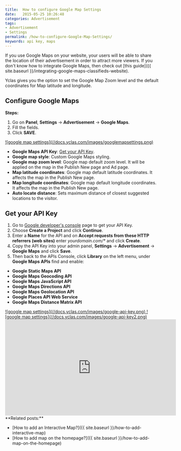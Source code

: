 ```yaml
---
title:  How to configure Google Map Settings
date:   2015-05-25 10:26:48
categories: Advertisement
tags: 
- Advertisement
- Settings
permalink: /how-to-configure-Google-Map-Settings/
keywords: api key, maps
---
```

If you use Google Maps on your website, your users will be able to share the location of their advertisement in order to attract more viewers. If you don't know how to integrate Google Maps, then check out [this guide]({{ site.baseurl }}/integrating-google-maps-classifieds-website).

Yclas gives you the option to set the Google Map Zoom level and the default coordinates for Map latitude and longitude.

## Configure Google Maps

**Steps:**

1. Go on **Panel**, **Settings** -> **Advertisement** -> **Google Maps**.
2. Fill the fields.
3. Click **SAVE**.

<a href="//docs.yclas.com/images/googlemapsettings.png" class="thumbnail gallery-item" data-gallery>
![google map settings](//docs.yclas.com/images/googlemapsettings.png)
</a>

+ **Google Maps API Key**: [Get your API Key](#get-your-api-key).
+ **Google map style**: Custom Google Maps styling.
+ **Google map zoom level**: Google map default zoom level. It will be applied on the map in the Publish New page and Ad page.
+ **Map latitude coordinates**: Google map default latitude coordinates. It affects the map in the Publish New page.
+ **Map longitude coordinates**: Google map default longitude coordinates. It affects the map in the Publish New page.
+ **Auto locate distance**: Sets maximum distance of closest suggested locations to the visitor.

## Get your API Key

1. Go to [Google developer's console](https://console.developers.google.com) page to get your API Key.
2. Choose **Create a Project** and click **Continue**.
3. Enter a **Name** for the API and on **Accept requests from these HTTP referrers (web sites)** enter _yourdomain.com/*_ and click **Create**.
4. Copy the API Key into your admin panel, **Settings** -> **Advertisement** -> **Google Maps** and click **Save**.
5. Then back to the APIs Console, click **Library** on the left menu, under **Google Maps APIs** find and enable:

+ **Google Static Maps API**
+ **Google Maps Geocoding API**
+ **Google Maps JavaScript API**
+ **Google Maps Directions API**
+ **Google Maps Geolocation API**
+ **Google Places API Web Service**
+ **Google Maps Distance Matrix API**


<a href="//docs.yclas.com/images/google-api-key.png" class="thumbnail gallery-item" data-gallery>
![google map settings](//docs.yclas.com/images/google-api-key.png)
</a>

<a href="//docs.yclas.com/images/google-api-key2.png" class="thumbnail gallery-item" data-gallery>
![google map settings](//docs.yclas.com/images/google-api-key2.png)
</a>

<iframe width="560" height="315" src="https://www.youtube.com/embed/OuKaI6Wrqw4" frameborder="0" allow="accelerometer; autoplay; encrypted-media; gyroscope; picture-in-picture" allowfullscreen></iframe>

<br>
**Related posts:**

+ [How to add an Interactive Map?]({{ site.baseurl }}/how-to-add-interactive-map)
+ [How to add map on the homepage?]({{ site.baseurl }}/how-to-add-map-on-the-homepage)
